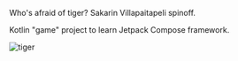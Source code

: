 Who's afraid of tiger? Sakarin Villapaitapeli spinoff.

Kotlin "game" project to learn Jetpack Compose framework.

![tiger](https://github.com/user-attachments/assets/64a02c0e-5c3b-4bbb-b21a-3085ba08a9d6)
